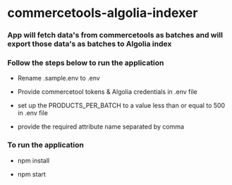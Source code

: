 # commercetools-algolia-indexer

### App will fetch data's from commercetools as batches and will export those data's as  batches to Algolia index 

### Follow the steps below to run the application

 - Rename .sample.env to .env

 - Provide commercetool tokens & Algolia credentials in .env file

 - set up the PRODUCTS_PER_BATCH to a value less than or equal to 500 in .env file

 - provide the required attribute name separated by comma

### To run the application

 - npm install

 - npm start
